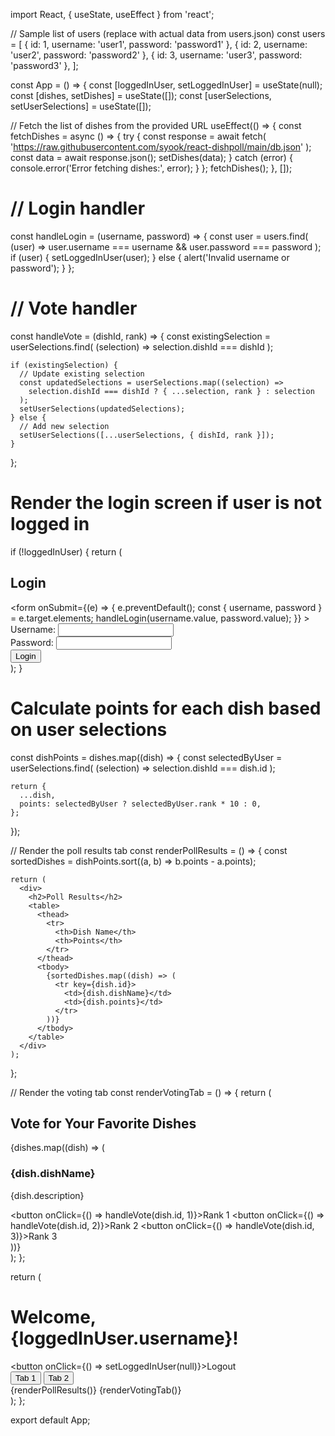 import React, { useState, useEffect } from 'react';

// Sample list of users (replace with actual data from users.json)
const users = [
  { id: 1, username: 'user1', password: 'password1' },
  { id: 2, username: 'user2', password: 'password2' },
  { id: 3, username: 'user3', password: 'password3' },
];

const App = () => {
  const [loggedInUser, setLoggedInUser] = useState(null);
  const [dishes, setDishes] = useState([]);
  const [userSelections, setUserSelections] = useState([]);

  // Fetch the list of dishes from the provided URL
  useEffect(() => {
    const fetchDishes = async () => {
      try {
        const response = await fetch(
          'https://raw.githubusercontent.com/syook/react-dishpoll/main/db.json'
        );
        const data = await response.json();
        setDishes(data);
      } catch (error) {
        console.error('Error fetching dishes:', error);
      }
    };
    fetchDishes();
  }, []);

# // Login handler
  const handleLogin = (username, password) => {
    const user = users.find(
      (user) => user.username === username && user.password === password
    );
    if (user) {
      setLoggedInUser(user);
    } else {
      alert('Invalid username or password');
    }
  };

# // Vote handler
  const handleVote = (dishId, rank) => {
    const existingSelection = userSelections.find(
      (selection) => selection.dishId === dishId
    );

    if (existingSelection) {
      // Update existing selection
      const updatedSelections = userSelections.map((selection) =>
        selection.dishId === dishId ? { ...selection, rank } : selection
      );
      setUserSelections(updatedSelections);
    } else {
      // Add new selection
      setUserSelections([...userSelections, { dishId, rank }]);
    }
  };

# Render the login screen if user is not logged in
  if (!loggedInUser) {
    return (
      <div>
        <h2>Login</h2>
        <form
          onSubmit={(e) => {
            e.preventDefault();
            const { username, password } = e.target.elements;
            handleLogin(username.value, password.value);
          }}
        >
          <label htmlFor="username">Username:</label>
          <input type="text" id="username" required />
          <br />
          <label htmlFor="password">Password:</label>
          <input type="password" id="password" required />
          <br />
          <button type="submit">Login</button>
        </form>
      </div>
    );
  }

# Calculate points for each dish based on user selections
  const dishPoints = dishes.map((dish) => {
    const selectedByUser = userSelections.find(
      (selection) => selection.dishId === dish.id
    );

    return {
      ...dish,
      points: selectedByUser ? selectedByUser.rank * 10 : 0,
    };
  });

  // Render the poll results tab
  const renderPollResults = () => {
    const sortedDishes = dishPoints.sort((a, b) => b.points - a.points);

    return (
      <div>
        <h2>Poll Results</h2>
        <table>
          <thead>
            <tr>
              <th>Dish Name</th>
              <th>Points</th>
            </tr>
          </thead>
          <tbody>
            {sortedDishes.map((dish) => (
              <tr key={dish.id}>
                <td>{dish.dishName}</td>
                <td>{dish.points}</td>
              </tr>
            ))}
          </tbody>
        </table>
      </div>
    );
  };

  // Render the voting tab
  const renderVotingTab = () => {
    return (
      <div>
        <h2>Vote for Your Favorite Dishes</h2>
        {dishes.map((dish) => (
          <div key={dish.id}>
            <h3>{dish.dishName}</h3>
            <p>{dish.description}</p>
            <button onClick={() => handleVote(dish.id, 1)}>Rank 1</button>
            <button onClick={() => handleVote(dish.id, 2)}>Rank 2</button>
            <button onClick={() => handleVote(dish.id, 3)}>Rank 3</button>
          </div>
        ))}
      </div>
    );
  };

  return (
    <div>
      <h1>Welcome, {loggedInUser.username}!</h1>
      <div>
        <button onClick={() => setLoggedInUser(null)}>Logout</button>
      </div>
      <div>
        <button>Tab 1</button>
        <button>Tab 2</button>
      </div>
      {renderPollResults()}
      {renderVotingTab()}
    </div>
  );
};

export default App;
